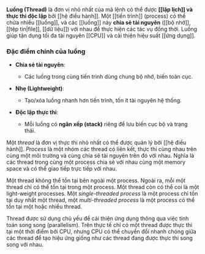 **Luồng (Thread)** là đơn vị nhỏ nhất của mã lệnh có thể được **[[lập lịch]] và thực thi độc lập** bởi [[hệ điều hành]]. Một [[tiến trình]] (process) có thể chứa nhiều [[luồng]], và các [[luồng]] này **chia sẻ tài nguyên** ([[bộ nhớ]], [[tệp tin|file]], [[dữ liệu]]) với nhau để thực hiện các tác vụ đồng thời. Luồng giúp tận dụng tối đa tài nguyên [[CPU]] và cải thiện hiệu suất [[ứng dụng]].

### Đặc điểm chính của luồng

- **Chia sẻ tài nguyên**:
    
    - Các luồng trong cùng tiến trình dùng chung bộ nhớ, biến toàn cục.
        
- **Nhẹ (Lightweight)**:
    
    - Tạo/xóa luồng nhanh hơn tiến trình, tốn ít tài nguyên hệ thống.
        
- **Độc lập thực thi**:
    
    - Mỗi luồng có **ngăn xếp (stack)** riêng để lưu biến cục bộ và trạng thái.

Một _thread_ là đơn vị thực thi nhỏ nhất có thể được quản lý bởi [[hệ điều hành]]. _Process_ là một nhóm các thread có liên kết, thực thi cùng nhau trên cùng một môi trường và cùng chia sẻ tài nguyên trên đó với nhau. Nghĩa là các thread trong cùng một process chia sẻ với nhau cùng một memory space và có thể giao tiếp trực tiếp với nhau.

Một thread không thể tồn tại bên ngoài một process. Ngoài ra, mỗi một thread chỉ có thể tồn tại trong một process.
Một thread còn có thể coi là một light-weight processes. Một _single-threaded process_ là một process chỉ tồn tại duy nhất một thread, một _multi-threaded process_ là một process có thể tồn tại một hoặc nhiều thread.

Thread được sử dụng chủ yếu để cải thiện ứng dụng thông qua việc tính toán song song (parallelism). Trên thực tế chỉ có một thread được thực thi tại một thời điểm bởi CPU, nhưng CPU có thể chuyển đổi nhanh chóng giữa các thread để tạo hiệu ứng giống như các thread đang được thực thi song song với nhau.